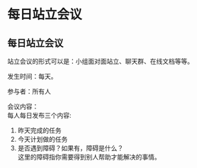 # 每日站立会议

## 每日站立会议

站立会议的形式可以是：小组面对面站立、聊天群、在线文档等等。

发生时间：每天。

参与者：所有人

会议内容：  
每人每日发布三个内容:

1. 昨天完成的任务
2. 今天计划做的任务
3. 是否遇到障碍？如果有，障碍是什么？  
   这里的障碍指你需要得到别人帮助才能解决的事情。
